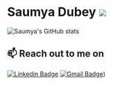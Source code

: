 # Saumya Dubey&nbsp;<img src="https://img.icons8.com/external-flaticons-flat-flat-icons/64/000000/external-sunflower-farm-flaticons-flat-flat-icons-2.png"/>

![Saumya's GitHub stats](https://github-readme-stats.vercel.app/api?username=saumyadubeyy&count_private=true&theme=radical)

<h2>📫 Reach out to me on</h2>

[![Linkedin Badge](https://img.shields.io/badge/-LinkedIn-blue?style=flat-square&logo=Linkedin&logoColor=white&link=https://www.linkedin.com/in/saumya-dubey-1a3002184/)](https://www.linkedin.com/in/saumya-dubey-1a3002184/)
[![Gmail Badge](https://img.shields.io/badge/-Gmail-c14438?style=flat-square&logo=Gmail&logoColor=white&link=mailto:saumyadb29@gmail.com)](mailto:saumyadb29@gmail.com))

